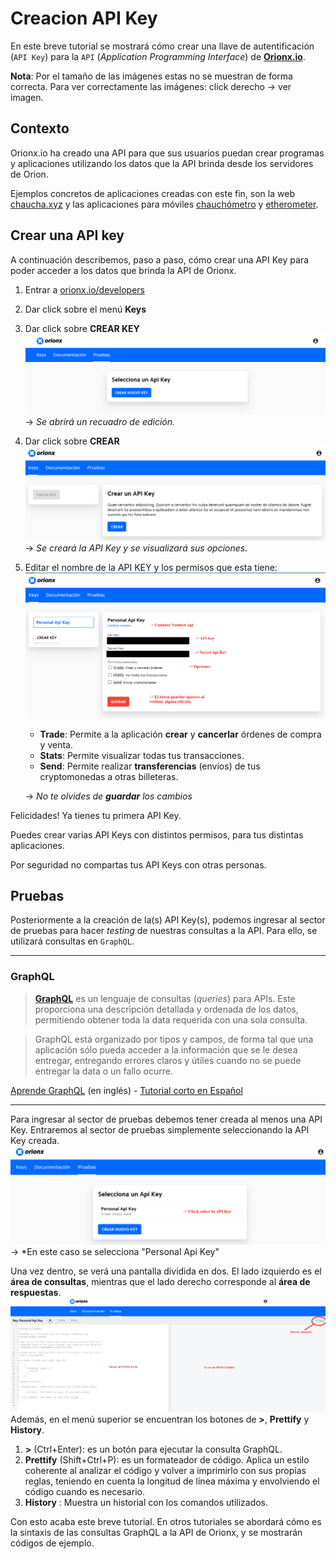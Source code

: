 **Creacion API Key**
======

En este breve tutorial se mostrará cómo crear una llave de autentificación (`API Key`) para  la `API` (*Application Programming Interface*) de [**Orionx.io**](http://orionx.io).

**Nota**: Por el tamaño de las imágenes estas no se muestran de forma correcta. Para ver correctamente las imágenes: click derecho -> ver imagen. 

## **Contexto**

Orionx.io ha creado una API para que sus usuarios puedan crear programas y aplicaciones utilizando los datos que la API brinda desde los servidores de Orion.

Ejemplos concretos de aplicaciones creadas con este fin, son la web  [chaucha.xyz](http://chaucha.xyz) y las aplicaciones para móviles [chauchómetro](https://play.google.com/store/apps/details?id=cl.victorsanmartin.chauchometro&hl=es) y [etherometer](https://play.google.com/store/apps/details?id=cl.victorsanmartin.etherometer&hl=es).

## **Crear una API key**

A continuación describemos, paso a paso, cómo crear una API Key para poder acceder a los datos que brinda la API de Orionx.

1. Entrar a [orionx.io/developers](https://orionx.io/developers)
2. Dar click sobre el menú **Keys**
3. Dar click sobre **CREAR KEY**
    ![alt text][api01]
    -> *Se abrirá un recuadro de edición.*
4. Dar click sobre **CREAR**
    ![alt text][api02]
    -> *Se creará la API Key y se visualizará sus opciones.*
5. Editar el nombre de la API KEY y los permisos que esta tiene:
    ![alt text][api03]
    - **Trade**: Permite a la aplicación **crear** y **cancerlar** órdenes de compra y venta.
    - **Stats**: Permite visualizar todas tus transacciones.
    - **Send**: Permite realizar **transferencias** (envíos) de tus cryptomonedas a otras billeteras.

    -> *No te olvides de **guardar** los cambios*

Felicidades! Ya tienes tu primera API Key.

Puedes crear varias API Keys con distintos permisos, para tus distintas aplicaciones. 

Por seguridad no compartas tus API Keys con otras personas.

## **Pruebas**

Posteriormente a la creación de la(s) API Key(s), podemos ingresar al sector de pruebas para hacer *testing* de nuestras consultas a la API. Para ello, se utilizará consultas en `GraphQL`.

---
### **GraphQL**

> [**GraphQL**](http://http://graphql.org/) es un lenguaje de consultas (*queries*) para APIs. Este proporciona una descripción detallada y ordenada de los datos, permitiendo obtener toda la data requerida con una sola consulta.

> GraphQL está organizado por tipos y campos, de forma tal que una aplicación sólo pueda acceder a la información que se le desea entregar, entregando errores claros y útiles cuando no se puede entregar la data o un fallo ocurre.

[Aprende GraphQL](http://graphql.org/learn) (en inglés) - [Tutorial corto en Español](https://www.adictosaltrabajo.com/tutoriales/introduccion-a-graphql/)

---
Para ingresar al sector de pruebas debemos tener creada al menos una API Key. Entraremos al sector de pruebas simplemente seleccionando la API Key creada.
![alt text][api04]
-> *En este caso se selecciona "Personal Api Key"

Una vez dentro, se verá una pantalla dividida en dos. El lado izquierdo es el **área de consultas**, mientras que el lado derecho corresponde al **área de respuestas**.
![alt text][api05]
Además, en el menú superior se encuentran los botones de **>**, **Prettify** y **History**.

1. **>** (Ctrl+Enter): es un botón para ejecutar la consulta GraphQL.
2. **Prettify** (Shift+Ctrl+P): es un formateador de código. Aplica un estilo coherente al analizar el código y volver a imprimirlo con sus propias reglas, teniendo en cuenta la longitud de línea máxima y envolviendo el código cuando es necesario.
3. **History** : Muestra un historial con los comandos utilizados.

Con esto acaba este breve tutorial. En otros tutoriales se abordará cómo es la sintaxis de las consultas GraphQL a la API de Orionx, y se mostrarán códigos de ejemplo.

[api01]: https://raw.githubusercontent.com/orionsoft/orionx-developers-tutorials/master/tutorials/images/api_key01.PNG "Crear API Key"
[api02]: https://raw.githubusercontent.com/orionsoft/orionx-developers-tutorials/master/tutorials/images/api_key02.PNG "Nueva API Key"
[api03]: https://raw.githubusercontent.com/orionsoft/orionx-developers-tutorials/master/tutorials/images/api_key03.PNG "Edicion API Key"
[api04]: https://raw.githubusercontent.com/orionsoft/orionx-developers-tutorials/master/tutorials/images/api_key04.PNG "Pruebas"
[api05]: https://raw.githubusercontent.com/orionsoft/orionx-developers-tutorials/master/tutorials/images/api_key05.PNG "GraphQL"
